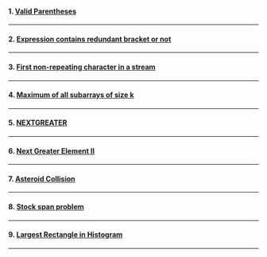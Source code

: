 #### 1. [ Valid Parentheses ](https://leetcode.com/problems/valid-parentheses/)

---

#### 2. [ Expression contains redundant bracket or not ](https://practice.geeksforgeeks.org/problems/expression-contains-redundant-bracket-or-not/1?utm_source=geeksforgeeks&utm_medium=ml_article_practice_tab&utm_campaign=article_practice_tab)

---

#### 3. [ First non-repeating character in a stream ](https://practice.geeksforgeeks.org/problems/first-non-repeating-character-in-a-stream1216/1?utm_source=geeksforgeeks&utm_medium=ml_article_practice_tab&utm_campaign=article_practice_tab)

---

#### 4. [ Maximum of all subarrays of size k ](https://www.geeksforgeeks.org/problems/maximum-of-all-subarrays-of-size-k3101/1)

---

#### 5. [ NEXTGREATER ](https://www.interviewbit.com/problems/nextgreater/)

---

#### 6. [ Next Greater Element II ](https://leetcode.com/problems/next-greater-element-ii/)

---

#### 7. [ Asteroid Collision ](https://leetcode.com/problems/asteroid-collision/)

---

#### 8. [ Stock span problem ](https://practice.geeksforgeeks.org/problems/stock-span-problem-1587115621/1?utm_source=geeksforgeeks&utm_medium=ml_article_practice_tab&utm_campaign=article_practice_tab)

---

#### 9. [ Largest Rectangle in Histogram ](https://leetcode.com/problems/largest-rectangle-in-histogram/)

---
